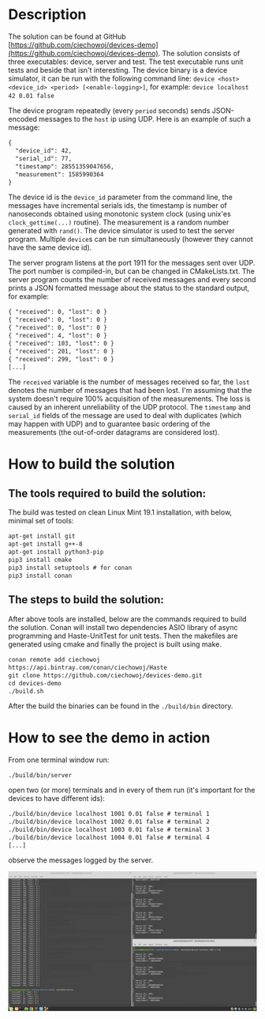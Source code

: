 
# Description

The solution can be found at GitHub [https://github.com/ciechowoj/devices-demo](https://github.com/ciechowoj/devices-demo). The solution consists of three executables: device, server and test. The test executable runs unit tests and beside that isn't interesting. The device binary is a device simulator, it can be run with the following command line:
`device <host> <device_id> <period> [<enable-logging>]`,
for example:
`device localhost 42 0.01 false`

The device program repeatedly (every `period` seconds) sends JSON-encoded messages to the `host` ip using UDP. Here is an example of such a message:
```
{
  "device_id": 42,
  "serial_id": 77,
  "timestamp": 28551359047656,
  "measurement": 1585990364
}
```

The device id is the `device_id` parameter from the command line, the messages have incremental serials ids, the timestamp is number of nanoseconds obtained using monotonic system clock (using unix'es `clock_gettime(...)` routine). The measurement is a random number generated with `rand()`. The device simulator is used to test the server program. Multiple `device`s can be run simultaneously (however they cannot have the same device id).

The server program listens at the port 1911 for the messages sent over UDP. The port number is compiled-in, but can be changed in CMakeLists.txt. The server program counts the number of received messages and every second prints a JSON formatted message about the status to the standard output, for example:

```
{ "received": 0, "lost": 0 }
{ "received": 0, "lost": 0 }
{ "received": 0, "lost": 0 }
{ "received": 4, "lost": 0 }
{ "received": 103, "lost": 0 }
{ "received": 201, "lost": 0 }
{ "received": 299, "lost": 0 }
[...]
```

The `received` variable is the number of messages received so far, the `lost` denotes the number of messages that had been lost. I'm assuming that the system doesn't require 100% acquisition of the measurements. The loss is caused by an inherent unreliability of the UDP protocol. The `timestamp` and `serial_id` fields of the message are used to deal with duplicates (which may happen with UDP) and to guarantee basic ordering of the measurements (the out-of-order datagrams are considered lost).

# How to build the solution
## The tools required to build the solution:
The build was tested on clean Linux Mint 19.1 installation, with below, minimal set of tools:
```
apt-get install git
apt-get install g++-8
apt-get install python3-pip
pip3 install cmake
pip3 install setuptools # for conan
pip3 install conan
```
## The steps to build the solution:
After above tools are installed, below are the commands required to build the solution. Conan will install two dependencies ASIO library of async programming and Haste-UnitTest for unit tests. Then the makefiles are generated using cmake and finally the project is built using make.

```
conan remote add ciechowoj https://api.bintray.com/conan/ciechowoj/Haste
git clone https://github.com/ciechowoj/devices-demo.git
cd devices-demo
./build.sh
```

After the build the binaries can be found in the `./build/bin` directory.

# How to see the demo in action
From one terminal window run:
```
./build/bin/server
```
open two (or more) terminals and in every of them run (it's important for the devices to have different ids):
```
./build/bin/device localhost 1001 0.01 false # terminal 1
./build/bin/device localhost 1002 0.01 false # terminal 2
./build/bin/device localhost 1003 0.01 false # terminal 3
./build/bin/device localhost 1004 0.01 false # terminal 4
[...]
```

observe the messages logged by the server.

![screenshot](https://github.com/ciechowoj/devices-demo/blob/master/screenshot-or-it-didn't-happen.jpg)
